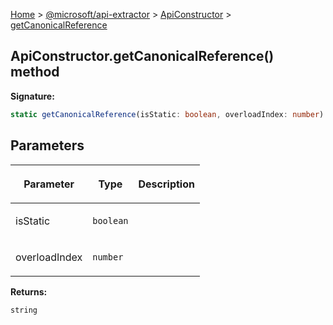 [Home](./index) &gt; [@microsoft/api-extractor](./api-extractor.md) &gt; [ApiConstructor](./api-extractor.apiconstructor.md) &gt; [getCanonicalReference](./api-extractor.apiconstructor.getcanonicalreference.md)

## ApiConstructor.getCanonicalReference() method

<b>Signature:</b>

```typescript
static getCanonicalReference(isStatic: boolean, overloadIndex: number): string;
```

## Parameters

|  <p>Parameter</p> | <p>Type</p> | <p>Description</p> |
|  --- | --- | --- |
|  <p>isStatic</p> | <p>`boolean`</p> |  |
|  <p>overloadIndex</p> | <p>`number`</p> |  |

<b>Returns:</b>

`string`

